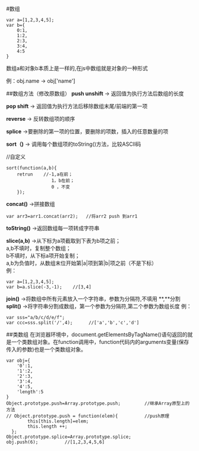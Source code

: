 #数组
```
var a=[1,2,3,4,5];
var b={
    0:1,
    1:2,
    2:3,
    3:4,
    4:5
}
```
数组a和对象b本质上是一样的,在js中数组就是对象的一种形式

例：obj.name -> obj['name']


##数组方法（修改原数组）
**push unshift** -> 返回值为执行方法后数组的长度

**pop shift** -> 返回值为执行方法后移除数组末尾/前端的第一项

**reverse**  -> 反转数组项的顺序

**splice** ->要删除的第一项的位置，要删除的项数，插入的任意数量的项

**sort（)** -> 调用每个数组项的toString()方法，比较ASCII码

//自定义
```
sort(function(a,b){
    retrun    //-1,a在前；
                 1，b在前；
                 0 ，不变
    });
```
**concat()** ->拼接数组
```
var arr3=arr1.concat(arr2);   //将arr2 push 到arr1
```
**toString()** ->返回数组每一项转成字符串

**slice(a,b)**  ->从下标为a项截取到下表为b项之前；  
                a,b不填时，复制整个数组；  
                b不填时，从下标a项开始复制；  
                a,b为负值时，从数组末位开始第|a|项到第|b|项之前（不是下标）   
例：
```
var a=[1,2,3,4,5];
var b=a.slice(-3,-1);    //[3,4]
```
**join()** ->将数组中所有元素放入一个字符串，参数为分隔符,不填用 **,**分割
**split()** ->将字符串分割成数组，第一个参数为分隔符,第二个参数为数组长度
例：
```
var sss="a/b/c/d/e/f";
var ccc=sss.split('/',4);      //['a','b','c','d']
```


##类数组
在浏览器环境中，document.getElementsByTagName()语句返回的就是一个类数组对象。在function调用中，function代码内的arguments变量(保存传入的参数)也是一个类数组对象。

```
var obj={
    '0':1,
    '1':2,
    '2':3,
    '3':4,
    '4':5,
    'length':5
}
Object.prototype.push=Array.prototype.push;         //继承Array原型上的方法
// Object.prototype.push = function(elem){          //push原理
        this[this.length]=elem;
        this.length ++;
  };
Object.prototype.splice=Array.prototype.splice;
obj.push(6);          //[1,2,3,4,5,6]
```